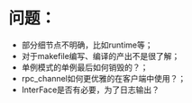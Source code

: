 # 问题：

* 部分细节点不明确，比如runtime等；
* 对于makefile编写、编译的产出不是很了解；
* 单例模式的单例最后如何销毁的？；
* rpc_channel如何更优雅的在客户端中使用？；
* InterFace是否有必要，为了日志输出？
